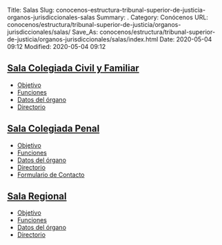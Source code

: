Title: Salas
Slug: conocenos-estructura-tribunal-superior-de-justicia-organos-jurisdiccionales-salas
Summary: .
Category: Conócenos
URL: conocenos/estructura/tribunal-superior-de-justicia/organos-jurisdiccionales/salas/
Save_As: conocenos/estructura/tribunal-superior-de-justicia/organos-jurisdiccionales/salas/index.html
Date: 2020-05-04 09:12
Modified: 2020-05-04 09:12



## [Sala Colegiada Civil y Familiar](sala-colegiada-civil-y-familiar/)

* [Objetivo](sala-colegiada-civil-y-familiar/objetivo/)
* [Funciones](sala-colegiada-civil-y-familiar/funciones/)
* [Datos del órgano](sala-colegiada-civil-y-familiar/datos-del-organo/)
* [Directorio](sala-colegiada-civil-y-familiar/directorio/)

## [Sala Colegiada Penal](sala-colegiada-penal/)

* [Objetivo](sala-colegiada-penal/objetivo/)
* [Funciones](sala-colegiada-penal/funciones/)
* [Datos del órgano](sala-colegiada-penal/datos-del-organo/)
* [Directorio](sala-colegiada-penal/directorio/)
* [Formulario de Contacto](sala-colegiada-penal/formulario-de-contacto/)

## [Sala Regional](sala-regional/)

* [Objetivo](sala-regional/objetivo/)
* [Funciones](sala-regional/funciones/)
* [Datos del órgano](sala-regional/datos-del-organo/)
* [Directorio](sala-regional/directorio/)



